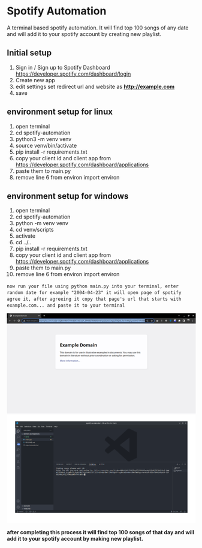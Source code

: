# Spotify Automation

A terminal based spotify automation. It will find top 100 songs of any 
date and will add it to your spotify account by creating new playlist.

## Initial setup
1. Sign in / Sign up to Spotify Dashboard
https://developer.spotify.com/dashboard/login
2. Create new app
3. edit settings set redirect url and website as **http://example.com**
4. save

## environment setup for linux
1. open terminal
2. cd spotify-automation
3. python3 -m venv venv
4. source venv/bin/activate
5. pip install -r requirements.txt
6. copy your client id and client app from https://developer.spotify.com/dashboard/applications
7. paste them to main.py
8. remove line 6 from environ import environ

## environment setup for windows
1. open terminal
2. cd spotify-automation
3. python -m venv venv
4. cd venv/scripts
5. activate
6. cd ../..
7. pip install -r requirements.txt
8. copy your client id and client app from https://developer.spotify.com/dashboard/applications
9. paste them to main.py
10. remove line 6 from environ import environ

``now run your file using python main.py into your terminal, enter random date for example "2004-04-23" it will open page of spotify
agree it, after agreeing it copy that page's url that starts with example.com... and paste it to your terminal``

<img src="Images/1.png">
<img src="Images/2.png">

**after completing this process it will find top 100 songs of that day and will add it to your spotify account by making new playlist.**